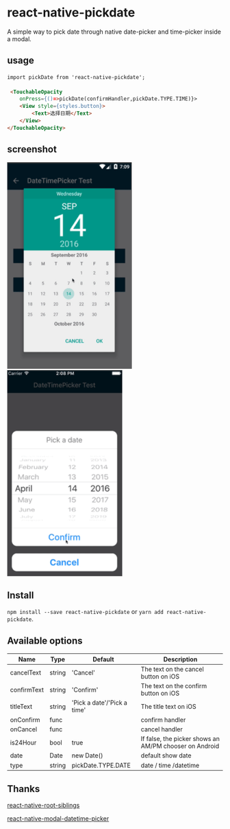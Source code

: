 # react-native-pickdate
A simple way to pick date through native date-picker and time-picker inside a modal.

## usage
```html
import pickDate from 'react-native-pickdate';

 <TouchableOpacity
    onPress={()=>pickDate(confirmHandler,pickDate.TYPE.TIME)}>
    <View style={styles.button}>
        <Text>选择日期</Text>
    </View>
</TouchableOpacity>
```

## screenshot

![Android](screenshot/pickdate-android.png)
![ios](screenshot/pickdate-ios.png)

## Install
`npm install --save react-native-pickdate` or `yarn add react-native-pickdate`.

## Available options
|     Name    |  Type  |           Default           |                      Description                       |
|-------------|--------|-----------------------------|--------------------------------------------------------|
| cancelText  | string | 'Cancel'                    | The text on the cancel button on iOS                   |
| confirmText | string | 'Confirm'                   | The text on the confirm button on iOS                  |
| titleText   | string | 'Pick a date'/'Pick a time' | The title text on iOS                                  |
| onConfirm   | func   |                             | confirm handler                                        |
| onCancel    | func   |                             | cancel handler                                         |
| is24Hour    | bool   | true                        | If false, the picker shows an AM/PM chooser on Android |
| date        | Date   | new Date()                  | default show date                                      |
| type        | string | pickDate.TYPE.DATE          | date / time /datetime                                  |

## Thanks
[react-native-root-siblings](https://github.com/magicismight/react-native-root-siblings)

[react-native-modal-datetime-picker](https://github.com/mmazzarolo/react-native-modal-datetime-picker)
